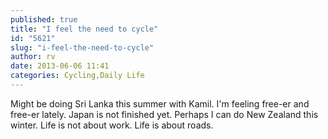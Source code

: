 ```yaml
---
published: true
title: "I feel the need to cycle"
id: "5621"
slug: "i-feel-the-need-to-cycle"
author: rv
date: 2013-06-06 11:41
categories: Cycling,Daily Life
---
```

Might be doing Sri Lanka this summer with Kamil. I'm feeling free-er and free-er lately. Japan is not finished yet. Perhaps I can do New Zealand this winter. Life is not about work. Life is about roads.